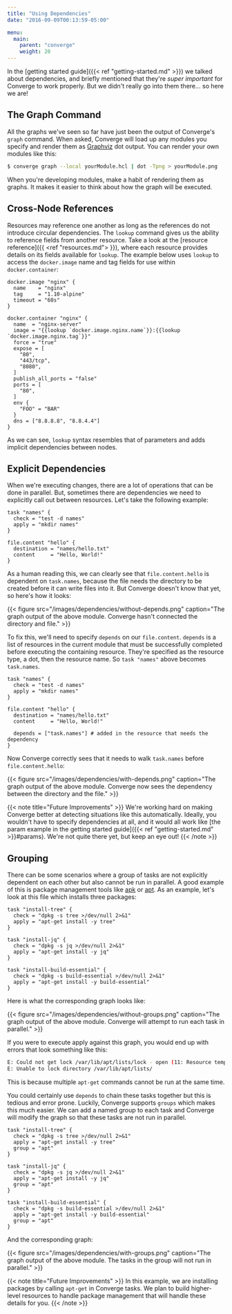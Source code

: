 ```yaml
---
title: "Using Dependencies"
date: "2016-09-09T00:13:59-05:00"

menu:
  main:
    parent: "converge"
    weight: 20
---
```


In the [getting started guide]({{< ref "getting-started.md" >}}) we talked about
dependencies, and briefly mentioned that they're *super important* for Converge
to work properly. But we didn't really go into them there&hellip; so here we
are!

## The Graph Command

All the graphs we've seen so far have just been the output of Converge's `graph`
command. When asked, Converge will load up any modules you specify and render
them as [Graphviz](http://graphviz.org/) dot output. You can render your own
modules like this:

```bash
$ converge graph --local yourModule.hcl | dot -Tpng > yourModule.png
```

When you're developing modules, make a habit of rendering them as graphs. It
makes it easier to think about how the graph will be executed.

## Cross-Node References

Resources may reference one another as long as the references do not introduce
circular dependencies. The `lookup` command gives us the ability to reference
fields from another resource. Take a look at the
[resource reference]({{ <ref "resources.md"> }}), where each resource provides
details on its fields available for `lookup`. The example below uses `lookup`
to access the `docker.image` name and tag fields for use within
`docker.container`:

```hcl
docker.image "nginx" {
  name    = "nginx"
  tag     = "1.10-alpine"
  timeout = "60s"
}

docker.container "nginx" {
  name  = "nginx-server"
  image = "{{lookup `docker.image.nginx.name`}}:{{lookup `docker.image.nginx.tag`}}"
  force = "true"
  expose = [
    "80",
    "443/tcp",
    "8080",
  ]
  publish_all_ports = "false"
  ports = [
    "80",
  ]
  env {
    "FOO" = "BAR"
  }
  dns = ["8.8.8.8", "8.8.4.4"]
}
```

As we can see, `lookup` syntax resembles that of parameters and adds implicit
dependencies between nodes.

## Explicit Dependencies

When we're executing changes, there are a lot of operations that can be done in
parallel. But, sometimes there are dependencies we need to explicitly call out
between resources. Let's take the following example:

```hcl
task "names" {
  check = "test -d names"
  apply = "mkdir names"
}

file.content "hello" {
  destination = "names/hello.txt"
  content     = "Hello, World!"
}
```

As a human reading this, we can clearly see that `file.content.hello` is
dependent on `task.names`, because the file needs the directory to be created
before it can write files into it. But Converge doesn't know that yet, so here's
how it looks:

{{< figure src="/images/dependencies/without-depends.png"
           caption="The graph output of the above module. Converge hasn't connected the directory and file." >}}

To fix this, we'll need to specify `depends` on our `file.content`. `depends` is
a list of resources in the current module that must be successfully completed
before executing the containing resource. They're specified as the resource type,
a dot, then the resource name. So `task "names"` above becomes `task.names`.

```hcl
task "names" {
  check = "test -d names"
  apply = "mkdir names"
}

file.content "hello" {
  destination = "names/hello.txt"
  content     = "Hello, World!"

  depends = ["task.names"] # added in the resource that needs the dependency
}
```

Now Converge correctly sees that it needs to walk `task.names` before
`file.content.hello`:

{{< figure src="/images/dependencies/with-depends.png"
           caption="The graph output of the above module. Converge now sees the dependency between the directory and the file." >}}

{{< note title="Future Improvements" >}}
We're working hard on making Converge better at detecting situations like this
automatically. Ideally, you wouldn't have to specify dependencies at all, and it
would all work like [the param example in the getting started guide]({{< ref
"getting-started.md" >}}#params). We're not quite there yet, but keep an eye
out!
{{< /note >}}

## Grouping

There can be some scenarios where a group of tasks are not explicitly dependent
on each other but also cannot be run in parallel. A good example of this is
package management tools like
[apk](http://wiki.alpinelinux.org/wiki/Alpine_Linux_package_management) or
[apt](https://wiki.debian.org/Apt). As an example, let's look at this file which
installs three packages:

```hcl
task "install-tree" {
  check = "dpkg -s tree >/dev/null 2>&1"
  apply = "apt-get install -y tree"
}

task "install-jq" {
  check = "dpkg -s jq >/dev/null 2>&1"
  apply = "apt-get install -y jq"
}

task "install-build-essential" {
  check = "dpkg -s build-essential >/dev/null 2>&1"
  apply = "apt-get install -y build-essential"
}
```

Here is what the corresponding graph looks like:

{{< figure src="/images/dependencies/without-groups.png" caption="The graph output of the above module. Converge will attempt to run each task in parallel." >}}

If you were to execute apply against this graph, you would end up with errors
that look something like this:

```bash
E: Could not get lock /var/lib/apt/lists/lock - open (11: Resource temporarily unavailable)
E: Unable to lock directory /var/lib/apt/lists/
```

This is because multiple `apt-get` commands cannot be run at the same time.

You could certainly use `depends` to chain these tasks together but this is
tedious and error prone. Luckily, Converge supports `groups` which makes this
much easier. We can add a named group to each task and Converge will modify the
graph so that these tasks are not run in parallel.

```hcl
task "install-tree" {
  check = "dpkg -s tree >/dev/null 2>&1"
  apply = "apt-get install -y tree"
  group = "apt"
}

task "install-jq" {
  check = "dpkg -s jq >/dev/null 2>&1"
  apply = "apt-get install -y jq"
  group = "apt"
}

task "install-build-essential" {
  check = "dpkg -s build-essential >/dev/null 2>&1"
  apply = "apt-get install -y build-essential"
  group = "apt"
}
```

And the corresponding graph:

{{< figure src="/images/dependencies/with-groups.png" caption="The graph output of the above module. The tasks in the group will not run in parallel." >}}

{{< note title="Future Improvements" >}}
In this example, we are installing packages by calling `apt-get` in Converge
tasks. We plan to build higher-level resources to handle package management that
will handle these details for you.
{{< /note >}}
